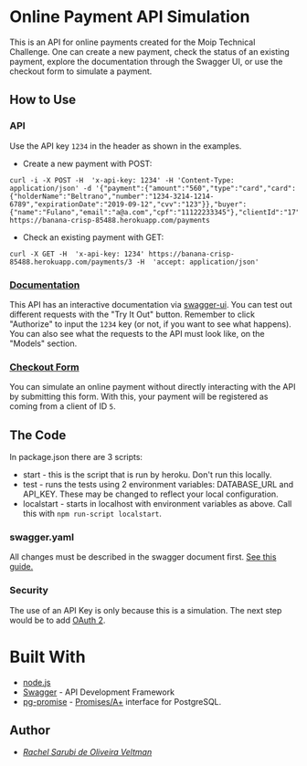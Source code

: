 # Online Payment API Simulation

This is an API for online payments created for the Moip Technical Challenge. One can create a new payment, check the status of an existing payment, explore the documentation through the Swagger UI, or use the checkout form to simulate a payment.

## How to Use

 

### API
Use the API key `1234` in the header as shown in the examples.

- Create a new payment with POST:

```
curl -i -X POST -H  'x-api-key: 1234' -H 'Content-Type: application/json' -d '{"payment":{"amount":"560","type":"card","card":{"holderName":"Beltrano","number":"1234-3214-1214-6789","expirationDate":"2019-09-12","cvv":"123"}},"buyer":{"name":"Fulano","email":"a@a.com","cpf":"11122233345"},"clientId":"17"}'  https://banana-crisp-85488.herokuapp.com/payments
```
- Check an existing payment with GET:

```
curl -X GET -H  'x-api-key: 1234' https://banana-crisp-85488.herokuapp.com/payments/3 -H  'accept: application/json'
```

### [Documentation](https://banana-crisp-85488.herokuapp.com/documentation)

This API has an interactive documentation via [swagger-ui](https://github.com/swagger-api/swagger-ui).  You can test out different requests with the "Try It Out" button. Remember to click "Authorize" to input the `1234` key (or not, if you want to see what happens).
You can also see what the requests to the API must look like, on the "Models" section.

### [Checkout Form](https://banana-crisp-85488.herokuapp.com/checkout)
You can simulate an online payment without directly interacting with the API by submitting this form. With this, your payment will be registered as coming from a client of ID `5`. 

## The Code

In package.json there are 3 scripts: 
* start - this is the script that is run by heroku. Don't run this locally.
* test - runs the tests using 2 environment variables: DATABASE_URL and API_KEY. These may be changed to reflect your local configuration.
* localstart - starts in localhost with environment variables as above. Call this with `npm run-script localstart`.

### swagger.yaml

All changes must be described in the swagger document first. [See this guide.](https://swagger.io/docs/specification/basic-structure/)


### Security

The use of an API Key is only because this is a simulation. The next step would be to add [OAuth 2](https://swagger.io/docs/specification/authentication/oauth2/). 




# Built With

* [node.js](https://nodejs.org/en/)
* [Swagger](https://swagger.io) - API Development Framework
* [pg-promise](https://www.npmjs.com/package/pg-promise) - [Promises/A+](https://promisesaplus.com/) interface for PostgreSQL.


## Author

* [*Rachel Sarubi de Oliveira Veltman*](https://github.com/rsveltman)